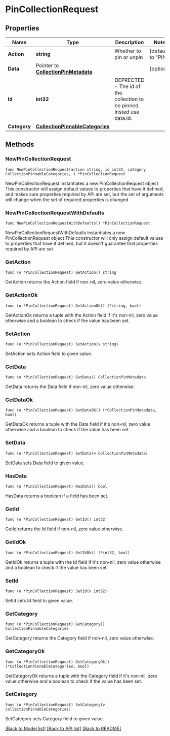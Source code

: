 # PinCollectionRequest

## Properties

Name | Type | Description | Notes
------------ | ------------- | ------------- | -------------
**Action** | **string** | Whether to pin or unpin | [default to "PIN"]
**Data** | Pointer to [**CollectionPinMetadata**](CollectionPinMetadata.md) |  | [optional] 
**Id** | **int32** | DEPRECTED - The id of the collection to be pinned. Insted use data.id. | 
**Category** | [**CollectionPinnableCategories**](CollectionPinnableCategories.md) |  | 

## Methods

### NewPinCollectionRequest

`func NewPinCollectionRequest(action string, id int32, category CollectionPinnableCategories, ) *PinCollectionRequest`

NewPinCollectionRequest instantiates a new PinCollectionRequest object
This constructor will assign default values to properties that have it defined,
and makes sure properties required by API are set, but the set of arguments
will change when the set of required properties is changed

### NewPinCollectionRequestWithDefaults

`func NewPinCollectionRequestWithDefaults() *PinCollectionRequest`

NewPinCollectionRequestWithDefaults instantiates a new PinCollectionRequest object
This constructor will only assign default values to properties that have it defined,
but it doesn't guarantee that properties required by API are set

### GetAction

`func (o *PinCollectionRequest) GetAction() string`

GetAction returns the Action field if non-nil, zero value otherwise.

### GetActionOk

`func (o *PinCollectionRequest) GetActionOk() (*string, bool)`

GetActionOk returns a tuple with the Action field if it's non-nil, zero value otherwise
and a boolean to check if the value has been set.

### SetAction

`func (o *PinCollectionRequest) SetAction(v string)`

SetAction sets Action field to given value.


### GetData

`func (o *PinCollectionRequest) GetData() CollectionPinMetadata`

GetData returns the Data field if non-nil, zero value otherwise.

### GetDataOk

`func (o *PinCollectionRequest) GetDataOk() (*CollectionPinMetadata, bool)`

GetDataOk returns a tuple with the Data field if it's non-nil, zero value otherwise
and a boolean to check if the value has been set.

### SetData

`func (o *PinCollectionRequest) SetData(v CollectionPinMetadata)`

SetData sets Data field to given value.

### HasData

`func (o *PinCollectionRequest) HasData() bool`

HasData returns a boolean if a field has been set.

### GetId

`func (o *PinCollectionRequest) GetId() int32`

GetId returns the Id field if non-nil, zero value otherwise.

### GetIdOk

`func (o *PinCollectionRequest) GetIdOk() (*int32, bool)`

GetIdOk returns a tuple with the Id field if it's non-nil, zero value otherwise
and a boolean to check if the value has been set.

### SetId

`func (o *PinCollectionRequest) SetId(v int32)`

SetId sets Id field to given value.


### GetCategory

`func (o *PinCollectionRequest) GetCategory() CollectionPinnableCategories`

GetCategory returns the Category field if non-nil, zero value otherwise.

### GetCategoryOk

`func (o *PinCollectionRequest) GetCategoryOk() (*CollectionPinnableCategories, bool)`

GetCategoryOk returns a tuple with the Category field if it's non-nil, zero value otherwise
and a boolean to check if the value has been set.

### SetCategory

`func (o *PinCollectionRequest) SetCategory(v CollectionPinnableCategories)`

SetCategory sets Category field to given value.



[[Back to Model list]](../README.md#documentation-for-models) [[Back to API list]](../README.md#documentation-for-api-endpoints) [[Back to README]](../README.md)



